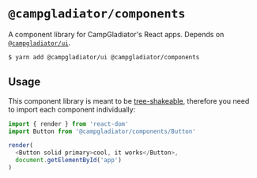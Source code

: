 # ```@campgladiator/components```

A component library for CampGladiator's React apps. Depends on [```@campgladiator/ui```](https://github.com/CampGladiator/ui/tree/master/packages/ui).

```bash
$ yarn add @campgladiator/ui @campgladiator/components
```

## Usage
This component library is meant to be [tree-shakeable](https://webpack.js.org/guides/tree-shaking/), therefore you need to import each component individually:

```js
import { render } from 'react-dom'
import Button from '@campgladiator/components/Button'

render(
  <Button solid primary>cool, it works</Button>,
  document.getElementById('app')
)
```
